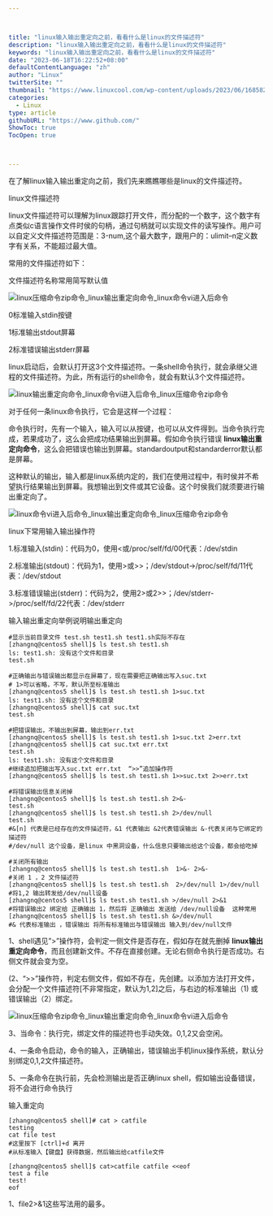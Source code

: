 ```yaml
---



title: "linux输入输出重定向之前，看看什么是linux的文件描述符"
description: "linux输入输出重定向之前，看看什么是linux的文件描述符"
keywords: "linux输入输出重定向之前，看看什么是linux的文件描述符"
date: "2023-06-18T16:22:52+08:00"
defaultContentLanguage: "zh"
author: "Linux"
twitterSite: ""
thumbnail: "https://www.linuxcool.com/wp-content/uploads/2023/06/1685823218324_0.png"
categories:
  - Linux
type: article
githubURL: "https://www.github.com/"
ShowToc: true
TocOpen: true



---
```


在了解linux输入输出重定向之前，我们先来瞧瞧哪些是linux的文件描述符。

linux文件描述符

linux文件描述符可以理解为linux跟踪打开文件，而分配的一个数字，这个数字有点类似c语言操作文件时侯的句柄，通过句柄就可以实现文件的读写操作。用户可以自定义文件描述符范围是：3-num,这个最大数字，跟用户的：ulimit–n定义数字有关系，不能超过最大值。

常用的文件描述符如下：

文件描述符名称常用简写默认值

![linux压缩命令zip命令_linux输出重定向命令_linux命令vi进入后命令](https://www.linuxcool.com/wp-content/uploads/2023/06/1685823218324_0.png)

0标准输入stdin按键

1标准输出stdout屏幕

2标准错误输出stderr屏幕

linux启动后，会默认打开这3个文件描述符。一条shell命令执行，就会承继父进程的文件描述符。为此，所有运行的shell命令，就会有默认3个文件描述符。

![linux输出重定向命令_linux命令vi进入后命令_linux压缩命令zip命令](https://www.linuxcool.com/wp-content/uploads/2023/06/1685823218324_1.png)

对于任何一条linux命令执行，它会是这样一个过程：

命令执行时，先有一个输入，输入可以从按键，也可以从文件得到。当命令执行完成，若果成功了，这么会把成功结果输出到屏幕。假如命令执行错误 **linux输出重定向命令**，这么会把错误也输出到屏幕。standardoutput和standarderror默认都是屏幕。

这种默认的输出，输入都是linux系统内定的，我们在使用过程中，有时侯并不希望执行结果输出到屏幕。我想输出到文件或其它设备。这个时侯我们就须要进行输出重定向了。

![linux命令vi进入后命令_linux输出重定向命令_linux压缩命令zip命令](https://www.linuxcool.com/wp-content/uploads/2023/06/1685823218324_2.png)

linux下常用输入输出操作符

1.标准输入(stdin)：代码为0，使用<或/proc/self/fd/00代表：/dev/stdin

2.标准输出(stdout)：代码为1，使用>或>>；/dev/stdout->/proc/self/fd/11代表：/dev/stdout

3.标准错误输出(stderr)：代码为2，使用2>或2>>；/dev/stderr->/proc/self/fd/22代表：/dev/stderr

输入输出重定向举例说明输出重定向

```
#显示当前目录文件 test.sh test1.sh test1.sh实际不存在
[zhangnq@centos5 shell]$ ls test.sh test1.sh
ls: test1.sh: 没有这个文件和目录
test.sh

#正确输出与错误输出都显示在屏幕了，现在需要把正确输出写入suc.txt
# 1>可以省略，不写，默认所至标准输出
[zhangnq@centos5 shell]$ ls test.sh test1.sh 1>suc.txt
ls: test1.sh: 没有这个文件和目录
[zhangnq@centos5 shell]$ cat suc.txt
test.sh

#把错误输出，不输出到屏幕，输出到err.txt
[zhangnq@centos5 shell]$ ls test.sh test1.sh 1>suc.txt 2>err.txt
[zhangnq@centos5 shell]$ cat suc.txt err.txt
test.sh
ls: test1.sh: 没有这个文件和目录
#继续追加把输出写入suc.txt err.txt  “>>”追加操作符
[zhangnq@centos5 shell]$ ls test.sh test1.sh 1>>suc.txt 2>>err.txt

#将错误输出信息关闭掉
[zhangnq@centos5 shell]$ ls test.sh test1.sh 2>&-
test.sh
[zhangnq@centos5 shell]$ ls test.sh test1.sh 2>/dev/null
test.sh
#&[n] 代表是已经存在的文件描述符，&1 代表输出 &2代表错误输出 &-代表关闭与它绑定的描述符
#/dev/null 这个设备，是linux 中黑洞设备，什么信息只要输出给这个设备，都会给吃掉

#关闭所有输出
[zhangnq@centos5 shell]$ ls test.sh test1.sh  1>&- 2>&-
#关闭 1 ，2 文件描述符
[zhangnq@centos5 shell]$ ls test.sh test1.sh  2>/dev/null 1>/dev/null
#将1,2 输出转发给/dev/null设备
[zhangnq@centos5 shell]$ ls test.sh test1.sh >/dev/null 2>&1
#将错误输出2 绑定给 正确输出 1，然后将 正确输出 发送给 /dev/null设备  这种常用
[zhangnq@centos5 shell]$ ls test.sh test1.sh &>/dev/null
#& 代表标准输出 ，错误输出 将所有标准输出与错误输出 输入到/dev/null文件
```

1、shell遇见”>”操作符，会判定一侧文件是否存在，假如存在就先删掉 **linux输出重定向命令**，而且创建新文件。不存在直接创建。无论右侧命令执行是否成功。右侧文件就会变为空。

(2、“>>”操作符，判定右侧文件，假如不存在，先创建。以添加方法打开文件，会分配一个文件描述符[不非常指定，默认为1,2]之后，与右边的标准输出（1) 或错误输出（2）绑定。

![linux压缩命令zip命令_linux输出重定向命令_linux命令vi进入后命令](https://www.linuxcool.com/wp-content/uploads/2023/06/1685823218324_4.png)

3、当命令：执行完，绑定文件的描述符也手动失效。0,1,2又会空闲。

4、一条命令启动，命令的输入，正确输出，错误输出手机linux操作系统，默认分别绑定0,1,2文件描述符。

5、一条命令在执行前，先会检测输出是否正确linux shell，假如输出设备错误，将不会进行命令执行

输入重定向

```
[zhangnq@centos5 shell]# cat > catfile
testing
cat file test
#这里按下 [ctrl]+d 离开
#从标准输入【键盘】获得数据，然后输出给catfile文件

[zhangnq@centos5 shell]$ cat>catfile catfile <<eof
test a file
test!
eof
```

1、file2>&1这些写法用的最多。